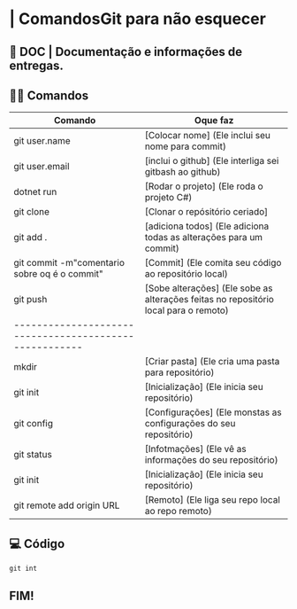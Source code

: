# | ComandosGit para não esquecer


## 📑 DOC | Documentação e informações de entregas.

## 👩‍💻 Comandos

|   Comando   |    Oque faz    |
|-------------|----------------|
| git user.name | [Colocar nome] (Ele inclui seu nome para commit) |
| git user.email | [inclui o github] (Ele interliga sei gitbash ao github) |
| dotnet run | [Rodar o projeto] (Ele roda o projeto C#) |
| git clone | [Clonar o repósitório ceriado] |
| git add . | [adiciona todos] (Ele adiciona todas as alterações para um commit) |
| git commit -m"comentario sobre oq é o commit" | [Commit] (Ele comita seu código ao repositório local) |
| git push | [Sobe alterações] (Ele sobe as alterações feitas no repositório local para o remoto) |
| ------------------------------------------------------ |
| mkdir | [Criar pasta] (Ele cria uma pasta para repositório) |
| git init | [Inicialização] (Ele inicia seu repositório) |
| git config | [Configurações] (Ele monstas as configurações do seu repositório) |
| git status | [Infotmações] (Ele vê as informações do seu repositório) |
| git init | [Inicialização] (Ele inicia seu repositório) |
| git remote add origin URL | [Remoto] (Ele liga seu repo local ao repo remoto) |

## 💻 Código 
```
git int
```

## FIM!
